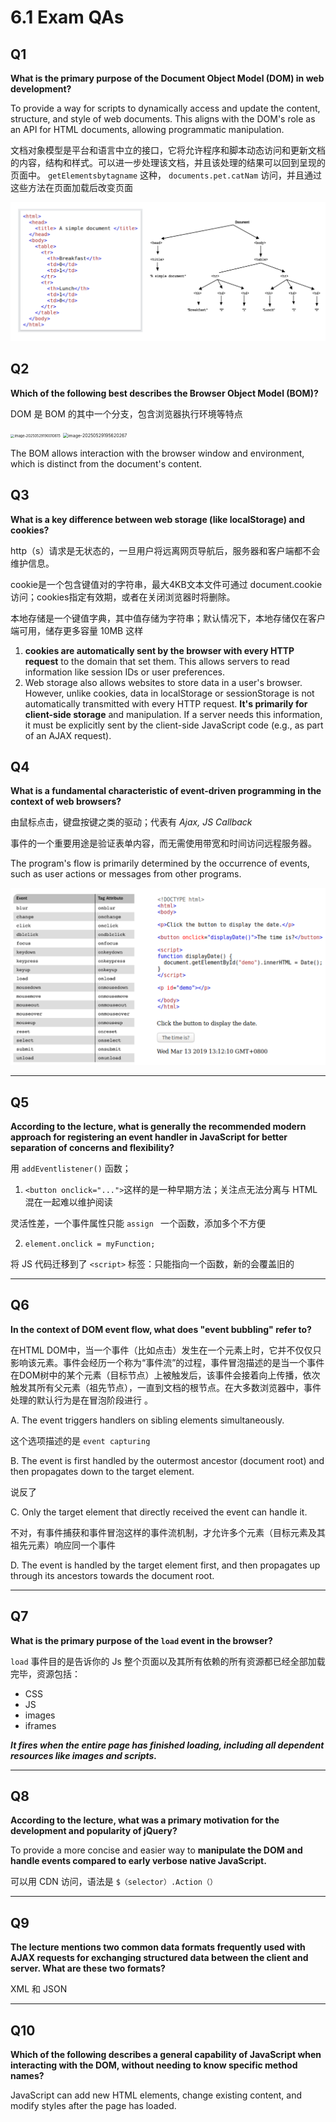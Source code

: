 # 6.1 Exam QAs

## Q1 

**What is the primary purpose of the Document Object Model (DOM) in web development?**

To provide a way for scripts to dynamically access and update the content, structure, and style of web documents. This aligns with the DOM's role as an API for HTML documents, allowing programmatic manipulation.

文档对象模型是平台和语言中立的接口，它将允许程序和脚本动态访问和更新文档的内容，结构和样式。可以进一步处理该文档，并且该处理的结果可以回到呈现的页面中。 `getElementsbytagname` 这种， `documents.pet.catNam` 访问，并且通过这些方法在页面加载后改变页面

![image-20250529182108719](assets/image-20250529182108719.png)

## Q2

**Which of the following best describes the Browser Object Model (BOM)?**

DOM 是 BOM 的其中一个分支，包含浏览器执行环境等特点

<img src="../assets/image-20250529190010615.png" alt="image-20250529190010615" style="zoom:40%; " />

<img src="../assets/image-20250529195620267.png" alt="image-20250529195620267" style="zoom:50%; " />

The BOM allows interaction with the browser window and environment, which is distinct from the document's content.

## Q3

**What is a key difference between web storage (like localStorage) and cookies?**

http（s）请求是无状态的，一旦用户将远离网页导航后，服务器和客户端都不会维护信息。

cookie是一个包含键值对的字符串，最大4KB文本文件可通过 document.cookie 访问；cookies指定有效期，或者在关闭浏览器时将删除。

本地存储是一个键值字典，其中值存储为字符串；默认情况下，本地存储仅在客户端可用，储存更多容量 10MB 这样

1. **cookies are automatically sent by the browser with every HTTP request** to the domain that set them.  This allows servers to read information like session IDs or user preferences.
2. Web storage also allows websites to store data in a user's browser. However, unlike cookies, data in localStorage or sessionStorage is not automatically transmitted with every HTTP request.  **It's primarily for client-side storage** and manipulation. If a server needs this information, it must be explicitly sent by the client-side JavaScript code (e.g., as part of an AJAX request).

## Q4

**What is a fundamental characteristic of event-driven programming in the context of web browsers?**

由鼠标点击，键盘按键之类的驱动；代表有 *Ajax, JS Callback*

事件的一个重要用途是验证表单内容，而无需使用带宽和时间访问远程服务器。

The program's flow is primarily determined by the occurrence of events, such as user actions or messages from other programs.

<img src="assets/image-20250529203056710.png" alt="image-20250529203056710" style="zoom:50%; " />

---

## Q5

**According to the lecture, what is generally the recommended modern approach for registering an event handler in JavaScript for better separation of concerns and flexibility?**

用 `addEventlistener()` 函数；

1. `<button onclick="...">`这样的是一种早期方法；关注点无法分离与 HTML 混在一起难以维护阅读

灵活性差，一个事件属性只能 `assign ` 一个函数，添加多个不方便

2. `element.onclick = myFunction;`

将 JS 代码迁移到了 `<script>` 标签：只能指向一个函数，新的会覆盖旧的

---

## Q6

**In the context of DOM event flow, what does "event bubbling" refer to?**

在HTML DOM中，当一个事件（比如点击）发生在一个元素上时，它并不仅仅只影响该元素。事件会经历一个称为“事件流”的过程，事件冒泡描述的是当一个事件在DOM树中的某个元素（目标节点）上被触发后，该事件会接着向上传播，依次触发其所有父元素（祖先节点），一直到文档的根节点。在大多数浏览器中，事件处理的默认行为是在冒泡阶段进行 。

A. The event triggers handlers on sibling elements simultaneously.

这个选项描述的是 `event capturing`

B. The event is first handled by the outermost ancestor (document root) and then propagates down to the target element.

说反了

C. Only the target element that directly received the event can handle it.

不对，有事件捕获和事件冒泡这样的事件流机制，才允许多个元素（目标元素及其祖先元素）响应同一个事件 

D. The event is handled by the target element first, and then propagates up through its ancestors towards the document root.

---

## Q7

**What is the primary purpose of the `load` event in the browser?**

`load` 事件目的是告诉你的 Js 整个页面以及其所有依赖的所有资源都已经全部加载完毕，资源包括：

* CSS
* JS
* images
* iframes

***It fires when the entire page has finished loading, including all dependent resources like images and scripts.***

---

## Q8

**According to the lecture, what was a primary motivation for the development and popularity of jQuery?**

To provide a more concise and easier way to **manipulate the DOM and handle events compared to early verbose native JavaScript.**

可以用 CDN 访问，语法是 `$（selector）.Action（）`

---

## Q9

**The lecture mentions two common data formats frequently used with AJAX requests for exchanging structured data between the client and server. What are these two formats?**

XML 和 JSON

---

## Q10

**Which of the following describes a general capability of JavaScript when interacting with the DOM, without needing to know specific method names?**

JavaScript can add new HTML elements, change existing content, and modify styles after the page has loaded.
